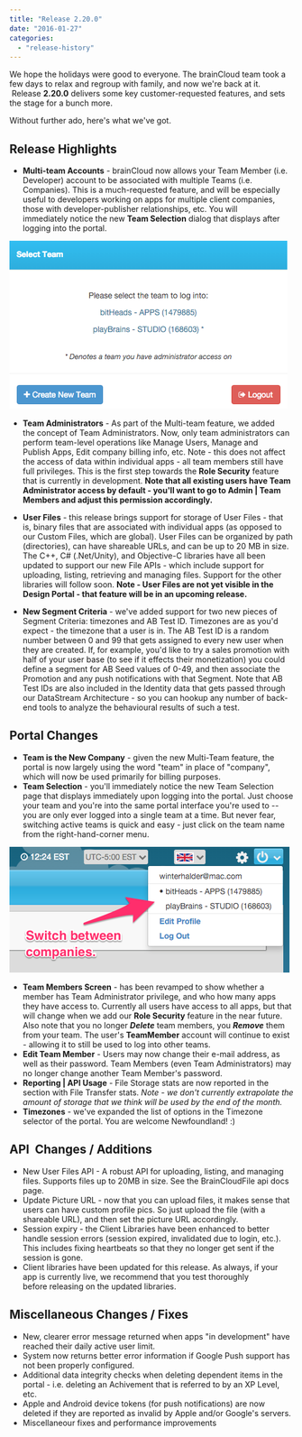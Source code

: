 ```yaml
---
title: "Release 2.20.0"
date: "2016-01-27"
categories: 
  - "release-history"
---
```


We hope the holidays were good to everyone. The brainCloud team took a few days to relax and regroup with family, and now we're back at it.  Release **2.20.0** delivers some key customer-requested features, and sets the stage for a bunch more.

Without further ado, here's what we've got.

## Release Highlights

- **Multi-team Accounts** - brainCloud now allows your Team Member (i.e. Developer) account to be associated with multiple Teams (i.e. Companies). This is a much-requested feature, and will be especially useful to developers working on apps for multiple client companies, those with developer-publisher relationships, etc. You will immediately notice the new **Team Selection** dialog that displays after logging into the portal.

[![SelectTeam](images/SelectTeam.png)](/apidocs/wp-content/uploads/2016/01/SelectTeam.png)

- **Team Administrators** - As part of the Multi-team feature, we added the concept of Team Administrators. Now, only team administrators can perform team-level operations like Manage Users, Manage and Publish Apps, Edit company billing info, etc. Note - this does not affect the access of data within individual apps - all team members still have full privileges. This is the first step towards the **Role Security** feature that is currently in development. __Note that all existing users have Team Administrator access by default - you'll want to go to Admin | Team Members and adjust this permission accordingly.__

- **User Files** - this release brings support for storage of User Files - that is, binary files that are associated with individual apps (as opposed to our Custom Files, which are global). User Files can be organized by path (directories), can have shareable URLs, and can be up to 20 MB in size. The C++, C# (.Net/Unity), and Objective-C libraries have all been updated to support our new File APIs - which include support for uploading, listing, retrieving and managing files. Support for the other libraries will follow soon. __Note - User Files are not yet visible in the Design Portal - that feature will be in an upcoming release.__

- **New Segment Criteria** - we've added support for two new pieces of Segment Criteria: timezones and AB Test ID. Timezones are as you'd expect - the timezone that a user is in. The AB Test ID is a random number between 0 and 99 that gets assigned to every new user when they are created. If, for example, you'd like to try a sales promotion with half of your user base (to see if it effects their monetization) you could define a segment for AB Seed values of 0-49, and then associate the Promotion and any push notifications with that Segment. Note that AB Test IDs are also included in the Identity data that gets passed through our DataStream Architecture - so you can hookup any number of back-end tools to analyze the behavioural results of such a test.

## Portal Changes

- **Team is the New Company** - given the new Multi-Team feature, the portal is now largely using the word "team" in place of "company", which will now be used primarily for billing purposes.
- **Team Selection** - you'll immediately notice the new Team Selection page that displays immediately upon logging into the portal. Just choose your team and you're into the same portal interface you're used to -- you are only ever logged into a single team at a time. But never fear, switching active teams is quick and easy - just click on the team name from the right-hand-corner menu.

[![Switch_company](images/Switch_company.png)](/apidocs/wp-content/uploads/2016/01/Switch_company.png)

- **Team Members Screen** - has been revamped to show whether a member has Team Administrator privilege, and who how many apps they have access to. Currently all users have access to all apps, but that will change when we add our **Role Security** feature in the near future. Also note that you no longer _**Delete**_ team members, you _**Remove**_ them from your team. The user's **TeamMember** account will continue to exist - allowing it to still be used to log into other teams.
- **Edit Team Member** - Users may now change their e-mail address, as well as their password. Team Members (even Team Administrators) may no longer change another Team Member's password.
- **Reporting | API Usage** - File Storage stats are now reported in the section with File Transfer stats. _Note - we don't currently extrapolate the amount of storage that we think will be used by the end of the month._
- **Timezones** - we've expanded the list of options in the Timezone selector of the portal. You are welcome Newfoundland! :)

## API  Changes / Additions

- New User Files API - A robust API for uploading, listing, and managing files. Supports files up to 20MB in size. See the BrainCloudFile api docs page.
- Update Picture URL - now that you can upload files, it makes sense that users can have custom profile pics. So just upload the file (with a shareable URL), and then set the picture URL accordingly.
- Session expiry - the Client Libraries have been enhanced to better handle session errors (session expired, invalidated due to login, etc.). This includes fixing heartbeats so that they no longer get sent if the session is gone.
- Client libraries have been updated for this release. As always, if your app is currently live, we recommend that you test thoroughly before releasing on the updated libraries.

## Miscellaneous Changes / Fixes

- New, clearer error message returned when apps "in development" have reached their daily active user limit.
- System now returns better error information if Google Push support has not been properly configured.
- Additional data integrity checks when deleting dependent items in the portal - i.e. deleting an Achivement that is referred to by an XP Level, etc.
- Apple and Android device tokens (for push notifications) are now deleted if they are reported as invalid by Apple and/or Google's servers.
- Miscellaneour fixes and performance improvements
